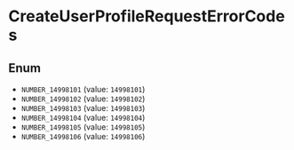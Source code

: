 # CreateUserProfileRequestErrorCodes

## Enum

* `NUMBER_14998101` (value: `14998101`)
* `NUMBER_14998102` (value: `14998102`)
* `NUMBER_14998103` (value: `14998103`)
* `NUMBER_14998104` (value: `14998104`)
* `NUMBER_14998105` (value: `14998105`)
* `NUMBER_14998106` (value: `14998106`)
